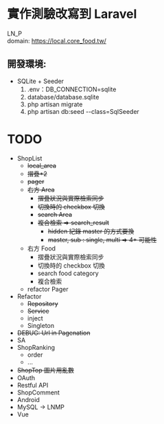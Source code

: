 #   實作測驗改寫到 Laravel

LN_P    
domain: https://local.core_food.tw/

##  開發環境:         
- SQLite + Seeder    
    1. .env：DB_CONNECTION=sqlite
    2. database/database.sqlite
    3. php artisan migrate
    4. php artisan db:seed --class=SqlSeeder

#   TODO
   - ShopList
        - ~~local_area~~
        - ~~摺疊*2~~
        - ~~pager~~
        - ~~右方 Area~~
            - ~~摺疊狀況與實際檢索同步~~
            - ~~切換時的 checkbox 切換~~
            - ~~search Area~~ 
            - ~~複合檢索 => search_result~~
                - ~~hidden 紀錄 master 的方式要換~~
                - ~~master, sub : single, multi => 4+ 可能性~~
        - 右方 Food
            - 摺疊狀況與實際檢索同步
            - 切換時的 checkbox 切換
            - search food category
            - 複合檢索
        - refactor Pager
   - Refactor
        - ~~Repository~~
        - ~~Service~~
        - inject
        - Singleton
   - ~~DEBUG: Url in Pagenation~~
   - SA
   - ShopRanking
        - order
        - ...
   - ~~ShopTop 圖片用亂數~~
   - OAuth
   - Restful API
   - ShopComment
   - Android
   - MySQL -> LNMP
   - Vue
    
